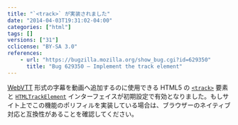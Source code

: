 ```yaml
---
title: "`<track>` が実装されました"
date: "2014-04-03T19:31:02-04:00"
categories: ["html"]
tags: []
versions: ["31"]
cclicense: "BY-SA 3.0"
references:
    - url: "https://bugzilla.mozilla.org/show_bug.cgi?id=629350"
      title: "Bug 629350 – Implement the track element"
---
```

[WebVTT](https://developer.mozilla.org/ja/docs/HTML/WebVTT) 形式の字幕を動画へ追加するのに使用できる HTML5 の [`<track>`](https://developer.mozilla.org/ja/docs/Web/HTML/Element/track) 要素と [`HTMLTrackElement`](https://developer.mozilla.org/ja/docs/Web/API/HTMLTrackElement) インターフェイスが初期設定で有効となりました。もしサイト上でこの機能のポリフィルを実装している場合は、ブラウザーのネイティブ対応と互換性があることを確認してください。
